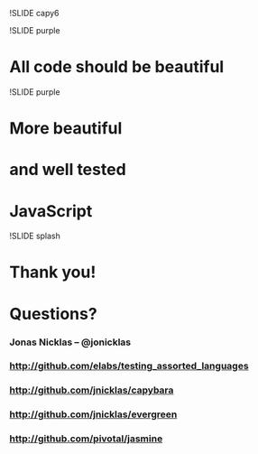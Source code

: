 !SLIDE capy6

!SLIDE purple

# All code should be beautiful

!SLIDE purple

# More beautiful
# and well tested
# JavaScript

!SLIDE splash

# Thank you!
# Questions?

### Jonas Nicklas – @jonicklas
### <http://github.com/elabs/testing_assorted_languages>
### <http://github.com/jnicklas/capybara>
### <http://github.com/jnicklas/evergreen>
### <http://github.com/pivotal/jasmine>
